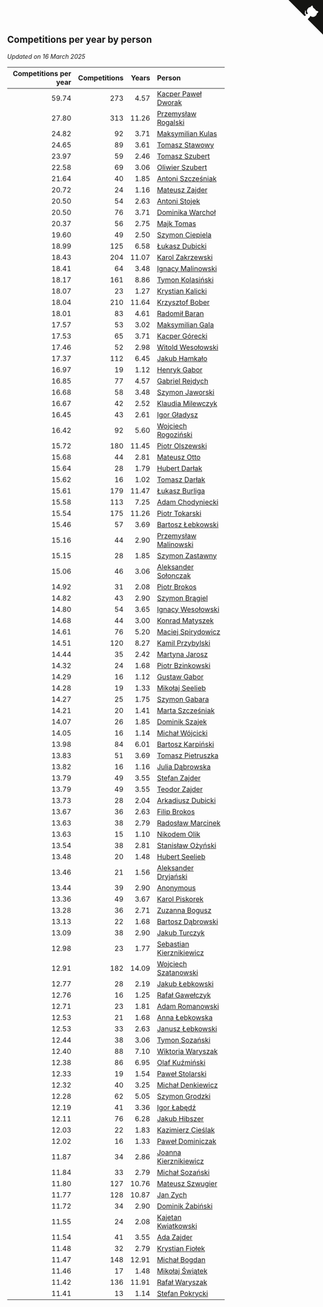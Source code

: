 ## Competitions per year by person

*Updated on 16 March 2025*

| Competitions per year | Competitions | Years | Person |
| ---: | ---: | ---: | :--- |
| 59.74 | 273 | 4.57 | [Kacper Paweł Dworak](https://www.worldcubeassociation.org/persons/2020DWOR01) |
| 27.80 | 313 | 11.26 | [Przemysław Rogalski](https://www.worldcubeassociation.org/persons/2013ROGA02) |
| 24.82 | 92 | 3.71 | [Maksymilian Kulas](https://www.worldcubeassociation.org/persons/2021KULA02) |
| 24.65 | 89 | 3.61 | [Tomasz Stawowy](https://www.worldcubeassociation.org/persons/2021STAW01) |
| 23.97 | 59 | 2.46 | [Tomasz Szubert](https://www.worldcubeassociation.org/persons/2022SZUB02) |
| 22.58 | 69 | 3.06 | [Oliwier Szubert](https://www.worldcubeassociation.org/persons/2022SZUB01) |
| 21.64 | 40 | 1.85 | [Antoni Szcześniak](https://www.worldcubeassociation.org/persons/2023SZCZ04) |
| 20.72 | 24 | 1.16 | [Mateusz Zajder](https://www.worldcubeassociation.org/persons/2024ZAJD01) |
| 20.50 | 54 | 2.63 | [Antoni Stojek](https://www.worldcubeassociation.org/persons/2022STOJ03) |
| 20.50 | 76 | 3.71 | [Dominika Warchoł](https://www.worldcubeassociation.org/persons/2021WARC01) |
| 20.37 | 56 | 2.75 | [Majk Tomas](https://www.worldcubeassociation.org/persons/2022TOMA05) |
| 19.60 | 49 | 2.50 | [Szymon Ciepiela](https://www.worldcubeassociation.org/persons/2022CIEP01) |
| 18.99 | 125 | 6.58 | [Łukasz Dubicki](https://www.worldcubeassociation.org/persons/2018DUBI01) |
| 18.43 | 204 | 11.07 | [Karol Zakrzewski](https://www.worldcubeassociation.org/persons/2014ZAKR01) |
| 18.41 | 64 | 3.48 | [Ignacy Malinowski](https://www.worldcubeassociation.org/persons/2021MALI02) |
| 18.17 | 161 | 8.86 | [Tymon Kolasiński](https://www.worldcubeassociation.org/persons/2016KOLA02) |
| 18.07 | 23 | 1.27 | [Krystian Kalicki](https://www.worldcubeassociation.org/persons/2023KALI10) |
| 18.04 | 210 | 11.64 | [Krzysztof Bober](https://www.worldcubeassociation.org/persons/2013BOBE01) |
| 18.01 | 83 | 4.61 | [Radomił Baran](https://www.worldcubeassociation.org/persons/2020BARA02) |
| 17.57 | 53 | 3.02 | [Maksymilian Gala](https://www.worldcubeassociation.org/persons/2022GALA01) |
| 17.53 | 65 | 3.71 | [Kacper Górecki](https://www.worldcubeassociation.org/persons/2021GORE01) |
| 17.46 | 52 | 2.98 | [Witold Wesołowski](https://www.worldcubeassociation.org/persons/2022WESO01) |
| 17.37 | 112 | 6.45 | [Jakub Hamkało](https://www.worldcubeassociation.org/persons/2018HAMK01) |
| 16.97 | 19 | 1.12 | [Henryk Gabor](https://www.worldcubeassociation.org/persons/2024GABO02) |
| 16.85 | 77 | 4.57 | [Gabriel Rejdych](https://www.worldcubeassociation.org/persons/2020REJD01) |
| 16.68 | 58 | 3.48 | [Szymon Jaworski](https://www.worldcubeassociation.org/persons/2021JAWO01) |
| 16.67 | 42 | 2.52 | [Klaudia Milewczyk](https://www.worldcubeassociation.org/persons/2022MILE05) |
| 16.45 | 43 | 2.61 | [Igor Gładysz](https://www.worldcubeassociation.org/persons/2022GLAD01) |
| 16.42 | 92 | 5.60 | [Wojciech Rogoziński](https://www.worldcubeassociation.org/persons/2019ROGO04) |
| 15.72 | 180 | 11.45 | [Piotr Olszewski](https://www.worldcubeassociation.org/persons/2013OLSZ02) |
| 15.68 | 44 | 2.81 | [Mateusz Otto](https://www.worldcubeassociation.org/persons/2022OTTO01) |
| 15.64 | 28 | 1.79 | [Hubert Darłak](https://www.worldcubeassociation.org/persons/2023DARL03) |
| 15.62 | 16 | 1.02 | [Tomasz Darłak](https://www.worldcubeassociation.org/persons/2024DARL01) |
| 15.61 | 179 | 11.47 | [Łukasz Burliga](https://www.worldcubeassociation.org/persons/2013BURL01) |
| 15.58 | 113 | 7.25 | [Adam Chodyniecki](https://www.worldcubeassociation.org/persons/2017CHOD02) |
| 15.54 | 175 | 11.26 | [Piotr Tokarski](https://www.worldcubeassociation.org/persons/2013TOKA01) |
| 15.46 | 57 | 3.69 | [Bartosz Łebkowski](https://www.worldcubeassociation.org/persons/2021LEBK01) |
| 15.16 | 44 | 2.90 | [Przemysław Malinowski](https://www.worldcubeassociation.org/persons/2022MALI01) |
| 15.15 | 28 | 1.85 | [Szymon Zastawny](https://www.worldcubeassociation.org/persons/2023ZAST01) |
| 15.06 | 46 | 3.06 | [Aleksander Sołonczak](https://www.worldcubeassociation.org/persons/2022SOLO01) |
| 14.92 | 31 | 2.08 | [Piotr Brokos](https://www.worldcubeassociation.org/persons/2023BROK01) |
| 14.82 | 43 | 2.90 | [Szymon Brągiel](https://www.worldcubeassociation.org/persons/2022BRAG03) |
| 14.80 | 54 | 3.65 | [Ignacy Wesołowski](https://www.worldcubeassociation.org/persons/2021WESO01) |
| 14.68 | 44 | 3.00 | [Konrad Matyszek](https://www.worldcubeassociation.org/persons/2022MATY02) |
| 14.61 | 76 | 5.20 | [Maciej Spirydowicz](https://www.worldcubeassociation.org/persons/2020SPIR01) |
| 14.51 | 120 | 8.27 | [Kamil Przybylski](https://www.worldcubeassociation.org/persons/2016PRZY01) |
| 14.44 | 35 | 2.42 | [Martyna Jarosz](https://www.worldcubeassociation.org/persons/2022JARO01) |
| 14.32 | 24 | 1.68 | [Piotr Bzinkowski](https://www.worldcubeassociation.org/persons/2023BZIN01) |
| 14.29 | 16 | 1.12 | [Gustaw Gabor](https://www.worldcubeassociation.org/persons/2024GABO01) |
| 14.28 | 19 | 1.33 | [Mikołaj Seelieb](https://www.worldcubeassociation.org/persons/2023SEEL04) |
| 14.27 | 25 | 1.75 | [Szymon Gabara](https://www.worldcubeassociation.org/persons/2023GABA01) |
| 14.21 | 20 | 1.41 | [Marta Szcześniak](https://www.worldcubeassociation.org/persons/2023SZCZ07) |
| 14.07 | 26 | 1.85 | [Dominik Szajek](https://www.worldcubeassociation.org/persons/2023SZAJ01) |
| 14.05 | 16 | 1.14 | [Michał Wójcicki](https://www.worldcubeassociation.org/persons/2024WOJC01) |
| 13.98 | 84 | 6.01 | [Bartosz Karpiński](https://www.worldcubeassociation.org/persons/2019KARP03) |
| 13.83 | 51 | 3.69 | [Tomasz Pietruszka](https://www.worldcubeassociation.org/persons/2021PIET01) |
| 13.82 | 16 | 1.16 | [Julia Dąbrowska](https://www.worldcubeassociation.org/persons/2024DABR01) |
| 13.79 | 49 | 3.55 | [Stefan Zajder](https://www.worldcubeassociation.org/persons/2021ZAJD02) |
| 13.79 | 49 | 3.55 | [Teodor Zajder](https://www.worldcubeassociation.org/persons/2021ZAJD03) |
| 13.73 | 28 | 2.04 | [Arkadiusz Dubicki](https://www.worldcubeassociation.org/persons/2023DUBI01) |
| 13.67 | 36 | 2.63 | [Filip Brokos](https://www.worldcubeassociation.org/persons/2022BROK03) |
| 13.63 | 38 | 2.79 | [Radosław Marcinek](https://www.worldcubeassociation.org/persons/2022MARC05) |
| 13.63 | 15 | 1.10 | [Nikodem Olik](https://www.worldcubeassociation.org/persons/2024OLIK01) |
| 13.54 | 38 | 2.81 | [Stanisław Ożyński](https://www.worldcubeassociation.org/persons/2022OZYN01) |
| 13.48 | 20 | 1.48 | [Hubert Seelieb](https://www.worldcubeassociation.org/persons/2023SEEL02) |
| 13.46 | 21 | 1.56 | [Aleksander Dryjański](https://www.worldcubeassociation.org/persons/2023DRYJ01) |
| 13.44 | 39 | 2.90 | [Anonymous](https://www.worldcubeassociation.org/persons/2022ANON03) |
| 13.36 | 49 | 3.67 | [Karol Piskorek](https://www.worldcubeassociation.org/persons/2021PISK01) |
| 13.28 | 36 | 2.71 | [Zuzanna Bogusz](https://www.worldcubeassociation.org/persons/2022BOGU01) |
| 13.13 | 22 | 1.68 | [Bartosz Dąbrowski](https://www.worldcubeassociation.org/persons/2023DABR07) |
| 13.09 | 38 | 2.90 | [Jakub Turczyk](https://www.worldcubeassociation.org/persons/2022TURC02) |
| 12.98 | 23 | 1.77 | [Sebastian Kierznikiewicz](https://www.worldcubeassociation.org/persons/2023KIER02) |
| 12.91 | 182 | 14.09 | [Wojciech Szatanowski](https://www.worldcubeassociation.org/persons/2011SZAT01) |
| 12.77 | 28 | 2.19 | [Jakub Łebkowski](https://www.worldcubeassociation.org/persons/2023LEBK01) |
| 12.76 | 16 | 1.25 | [Rafał Gawełczyk](https://www.worldcubeassociation.org/persons/2023GAWE01) |
| 12.71 | 23 | 1.81 | [Adam Romanowski](https://www.worldcubeassociation.org/persons/2023ROMA10) |
| 12.53 | 21 | 1.68 | [Anna Łebkowska](https://www.worldcubeassociation.org/persons/2023LEBK04) |
| 12.53 | 33 | 2.63 | [Janusz Łebkowski](https://www.worldcubeassociation.org/persons/2022LEBK01) |
| 12.44 | 38 | 3.06 | [Tymon Sozański](https://www.worldcubeassociation.org/persons/2022SOZA01) |
| 12.40 | 88 | 7.10 | [Wiktoria Waryszak](https://www.worldcubeassociation.org/persons/2018WARY01) |
| 12.38 | 86 | 6.95 | [Olaf Kuźmiński](https://www.worldcubeassociation.org/persons/2018KUZM02) |
| 12.33 | 19 | 1.54 | [Paweł Stolarski](https://www.worldcubeassociation.org/persons/2023STOL04) |
| 12.32 | 40 | 3.25 | [Michał Denkiewicz](https://www.worldcubeassociation.org/persons/2021DENK01) |
| 12.28 | 62 | 5.05 | [Szymon Grodzki](https://www.worldcubeassociation.org/persons/2020GROD01) |
| 12.19 | 41 | 3.36 | [Igor Łabędź](https://www.worldcubeassociation.org/persons/2021LABE01) |
| 12.11 | 76 | 6.28 | [Jakub Hibszer](https://www.worldcubeassociation.org/persons/2018HIBS01) |
| 12.03 | 22 | 1.83 | [Kazimierz Cieślak](https://www.worldcubeassociation.org/persons/2023CIES01) |
| 12.02 | 16 | 1.33 | [Paweł Dominiczak](https://www.worldcubeassociation.org/persons/2023DOMI21) |
| 11.87 | 34 | 2.86 | [Joanna Kierznikiewicz](https://www.worldcubeassociation.org/persons/2022KIER01) |
| 11.84 | 33 | 2.79 | [Michał Sozański](https://www.worldcubeassociation.org/persons/2022SOZA02) |
| 11.80 | 127 | 10.76 | [Mateusz Szwugier](https://www.worldcubeassociation.org/persons/2014SZWU01) |
| 11.77 | 128 | 10.87 | [Jan Zych](https://www.worldcubeassociation.org/persons/2014ZYCH01) |
| 11.72 | 34 | 2.90 | [Dominik Żabiński](https://www.worldcubeassociation.org/persons/2022ZABI01) |
| 11.55 | 24 | 2.08 | [Kajetan Kwiatkowski](https://www.worldcubeassociation.org/persons/2023KWIA01) |
| 11.54 | 41 | 3.55 | [Ada Zajder](https://www.worldcubeassociation.org/persons/2021ZAJD01) |
| 11.48 | 32 | 2.79 | [Krystian Fiołek](https://www.worldcubeassociation.org/persons/2022FIOL01) |
| 11.47 | 148 | 12.91 | [Michał Bogdan](https://www.worldcubeassociation.org/persons/2012BOGD01) |
| 11.46 | 17 | 1.48 | [Mikołaj Świątek](https://www.worldcubeassociation.org/persons/2023SWIA01) |
| 11.42 | 136 | 11.91 | [Rafał Waryszak](https://www.worldcubeassociation.org/persons/2013WARY01) |
| 11.41 | 13 | 1.14 | [Stefan Pokrycki](https://www.worldcubeassociation.org/persons/2024POKR01) |


<a href="https://github.com/maxidragon/wca_statistics_pl" class="github-corner" aria-label="View source on Github"><svg width="80" height="80" viewBox="0 0 250 250" style="fill:#151513; color:#fff; position: absolute; top: 0; border: 0; right: 0;" aria-hidden="true"><path d="M0,0 L115,115 L130,115 L142,142 L250,250 L250,0 Z"></path><path d="M128.3,109.0 C113.8,99.7 119.0,89.6 119.0,89.6 C122.0,82.7 120.5,78.6 120.5,78.6 C119.2,72.0 123.4,76.3 123.4,76.3 C127.3,80.9 125.5,87.3 125.5,87.3 C122.9,97.6 130.6,101.9 134.4,103.2" fill="currentColor" style="transform-origin: 130px 106px;" class="octo-arm"></path><path d="M115.0,115.0 C114.9,115.1 118.7,116.5 119.8,115.4 L133.7,101.6 C136.9,99.2 139.9,98.4 142.2,98.6 C133.8,88.0 127.5,74.4 143.8,58.0 C148.5,53.4 154.0,51.2 159.7,51.0 C160.3,49.4 163.2,43.6 171.4,40.1 C171.4,40.1 176.1,42.5 178.8,56.2 C183.1,58.6 187.2,61.8 190.9,65.4 C194.5,69.0 197.7,73.2 200.1,77.6 C213.8,80.2 216.3,84.9 216.3,84.9 C212.7,93.1 206.9,96.0 205.4,96.6 C205.1,102.4 203.0,107.8 198.3,112.5 C181.9,128.9 168.3,122.5 157.7,114.1 C157.9,116.9 156.7,120.9 152.7,124.9 L141.0,136.5 C139.8,137.7 141.6,141.9 141.8,141.8 Z" fill="currentColor" class="octo-body"></path></svg></a><style>.github-corner:hover .octo-arm{animation:octocat-wave 560ms ease-in-out}@keyframes octocat-wave{0%,100%{transform:rotate(0)}20%,60%{transform:rotate(-25deg)}40%,80%{transform:rotate(10deg)}}@media (max-width:500px){.github-corner:hover .octo-arm{animation:none}.github-corner .octo-arm{animation:octocat-wave 560ms ease-in-out}}</style>
